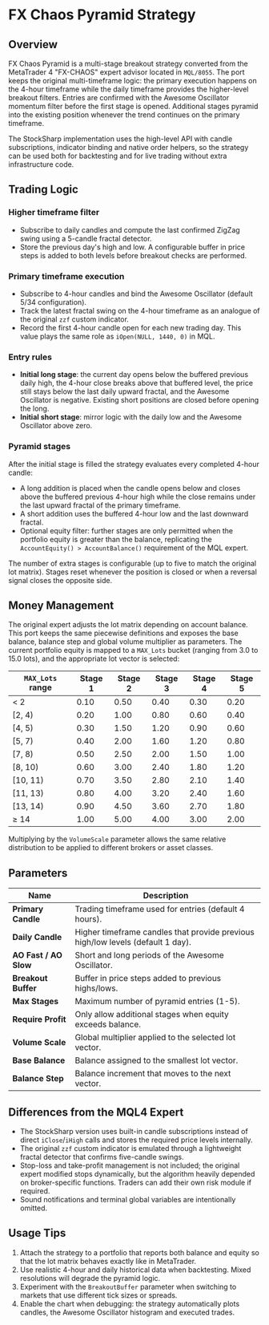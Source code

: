 # FX Chaos Pyramid Strategy

## Overview

FX Chaos Pyramid is a multi-stage breakout strategy converted from the MetaTrader 4 "FX-CHAOS" expert advisor located in `MQL/8055`. The port keeps the original multi-timeframe logic: the primary execution happens on the 4-hour timeframe while the daily timeframe provides the higher-level breakout filters. Entries are confirmed with the Awesome Oscillator momentum filter before the first stage is opened. Additional stages pyramid into the existing position whenever the trend continues on the primary timeframe.

The StockSharp implementation uses the high-level API with candle subscriptions, indicator binding and native order helpers, so the strategy can be used both for backtesting and for live trading without extra infrastructure code.

## Trading Logic

### Higher timeframe filter

* Subscribe to daily candles and compute the last confirmed ZigZag swing using a 5-candle fractal detector.
* Store the previous day's high and low. A configurable buffer in price steps is added to both levels before breakout checks are performed.

### Primary timeframe execution

* Subscribe to 4-hour candles and bind the Awesome Oscillator (default 5/34 configuration).
* Track the latest fractal swing on the 4-hour timeframe as an analogue of the original `zzf` custom indicator.
* Record the first 4-hour candle open for each new trading day. This value plays the same role as `iOpen(NULL, 1440, 0)` in MQL.

### Entry rules

* **Initial long stage**: the current day opens below the buffered previous daily high, the 4-hour close breaks above that buffered level, the price still stays below the last daily upward fractal, and the Awesome Oscillator is negative. Existing short positions are closed before opening the long.
* **Initial short stage**: mirror logic with the daily low and the Awesome Oscillator above zero.

### Pyramid stages

After the initial stage is filled the strategy evaluates every completed 4-hour candle:

* A long addition is placed when the candle opens below and closes above the buffered previous 4-hour high while the close remains under the last upward fractal of the primary timeframe.
* A short addition uses the buffered 4-hour low and the last downward fractal.
* Optional equity filter: further stages are only permitted when the portfolio equity is greater than the balance, replicating the `AccountEquity() > AccountBalance()` requirement of the MQL expert.

The number of extra stages is configurable (up to five to match the original lot matrix). Stages reset whenever the position is closed or when a reversal signal closes the opposite side.

## Money Management

The original expert adjusts the lot matrix depending on account balance. This port keeps the same piecewise definitions and exposes the base balance, balance step and global volume multiplier as parameters. The current portfolio equity is mapped to a `MAX_Lots` bucket (ranging from 3.0 to 15.0 lots), and the appropriate lot vector is selected:

| `MAX_Lots` range | Stage 1 | Stage 2 | Stage 3 | Stage 4 | Stage 5 |
|------------------|---------|---------|---------|---------|---------|
| &lt; 2             | 0.10    | 0.50    | 0.40    | 0.30    | 0.20    |
| [2, 4)           | 0.20    | 1.00    | 0.80    | 0.60    | 0.40    |
| [4, 5)           | 0.30    | 1.50    | 1.20    | 0.90    | 0.60    |
| [5, 7)           | 0.40    | 2.00    | 1.60    | 1.20    | 0.80    |
| [7, 8)           | 0.50    | 2.50    | 2.00    | 1.50    | 1.00    |
| [8, 10)          | 0.60    | 3.00    | 2.40    | 1.80    | 1.20    |
| [10, 11)         | 0.70    | 3.50    | 2.80    | 2.10    | 1.40    |
| [11, 13)         | 0.80    | 4.00    | 3.20    | 2.40    | 1.60    |
| [13, 14)         | 0.90    | 4.50    | 3.60    | 2.70    | 1.80    |
| ≥ 14             | 1.00    | 5.00    | 4.00    | 3.00    | 2.00    |

Multiplying by the `VolumeScale` parameter allows the same relative distribution to be applied to different brokers or asset classes.

## Parameters

| Name | Description |
|------|-------------|
| **Primary Candle** | Trading timeframe used for entries (default 4 hours). |
| **Daily Candle** | Higher timeframe candles that provide previous high/low levels (default 1 day). |
| **AO Fast / AO Slow** | Short and long periods of the Awesome Oscillator. |
| **Breakout Buffer** | Buffer in price steps added to previous highs/lows. |
| **Max Stages** | Maximum number of pyramid entries (1-5). |
| **Require Profit** | Only allow additional stages when equity exceeds balance. |
| **Volume Scale** | Global multiplier applied to the selected lot vector. |
| **Base Balance** | Balance assigned to the smallest lot vector. |
| **Balance Step** | Balance increment that moves to the next vector. |

## Differences from the MQL4 Expert

* The StockSharp version uses built-in candle subscriptions instead of direct `iClose`/`iHigh` calls and stores the required price levels internally.
* The original `zzf` custom indicator is emulated through a lightweight fractal detector that confirms five-candle swings.
* Stop-loss and take-profit management is not included; the original expert modified stops dynamically, but the algorithm heavily depended on broker-specific functions. Traders can add their own risk module if required.
* Sound notifications and terminal global variables are intentionally omitted.

## Usage Tips

1. Attach the strategy to a portfolio that reports both balance and equity so that the lot matrix behaves exactly like in MetaTrader.
2. Use realistic 4-hour and daily historical data when backtesting. Mixed resolutions will degrade the pyramid logic.
3. Experiment with the `BreakoutBuffer` parameter when switching to markets that use different tick sizes or spreads.
4. Enable the chart when debugging: the strategy automatically plots candles, the Awesome Oscillator histogram and executed trades.
